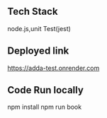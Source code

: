 
## Tech Stack
node.js,unit Test(jest)

## Deployed link
https://adda-test.onrender.com

## Code Run locally

npm install
npm run book